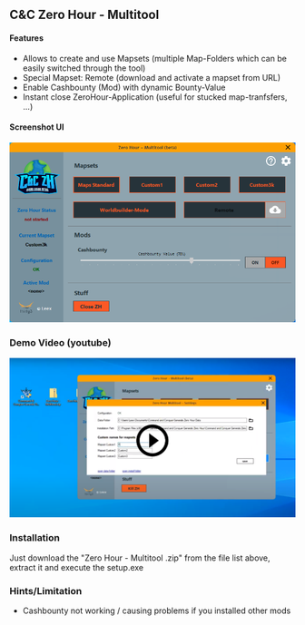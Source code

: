 ## C&C Zero Hour - Multitool

#### Features
- Allows to create and use Mapsets (multiple Map-Folders which can be easily switched through the tool) 
- Special Mapset: Remote (download and activate a mapset from URL)
- Enable Cashbounty (Mod) with dynamic Bounty-Value
- Instant close ZeroHour-Application (useful for stucked map-tranfsfers, ...)

#### Screenshot UI
![sceenshot-ui](https://github.com/leex279/zh-multitool-release/blob/main/res/thumb-beta2.png)

### Demo Video (youtube)
[![youtube-video](https://github.com/leex279/zh-multitool-release/blob/main/res/thumb-video.png)](https://www.youtube.com/watch?v=2JEKOlRzbQs)

### Installation
Just download the "Zero Hour - Multitool <version>.zip" from the file list above, extract it and execute the setup.exe

### Hints/Limitation
- Cashbounty not working / causing problems if you installed other mods






